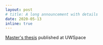 ```yaml
---
layout: post
# title: A long announcement with details
date: 2020-05-13
inline: true
---
```


<a href="https://uwspace.uwaterloo.ca/handle/10012/15845">Master's thesis</a> published at UWSpace